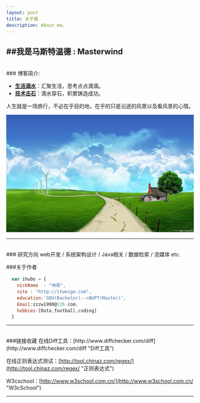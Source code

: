 ```yaml
---
layout: post
title: 关于我
description: About me。
---
```


##我是马斯特温德 : Masterwind 
---
  

<br/>
### 博客简介:
  
  

- **[生活滴水](/)**：汇聚生活，思考点点滴滴。  
- **[技术击石](/project)**：滴水穿石，积累铸造成功。

人生就是一场旅行，不必在乎目的地，在乎的只是沿途的风景以及看风景的心情。

![关于我](/images/blogImages/AboutMe.jpg)

---
<br/>
### 研究方向
	web开发 / 系统架构设计 / Java相关 / 数据检索 / 流媒体 etc. 


###关于作者

```javascript
  var ihubo = {
    nickName  : "伟哥",
    site : "http://itweige.com",
    education:'SDU(Bachelor)-->BUPT(Master)',
    Email:zzzw1990@126.com,
    hobbies:[Dota,football,coding]
  }
```
---
<br/>
###链接收藏
在线Diff工具：[http://www.diffchecker.com/diff](http://www.diffchecker.com/diff "Diff工具")

在线正则表达式测试：[http://tool.chinaz.com/regex/](http://tool.chinaz.com/regex/ "正则表达式")

W3cschool：[http://www.w3school.com.cn/](http://www.w3school.com.cn/ "W3cSchool")

---
<br/>